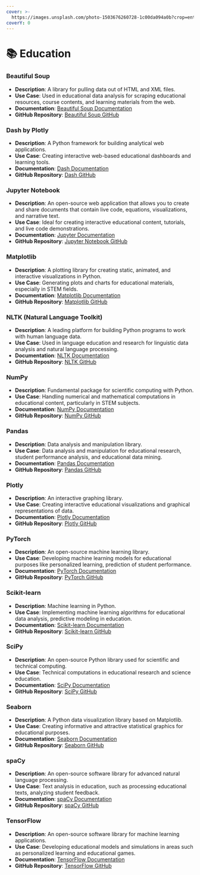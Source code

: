 ```yaml
---
cover: >-
  https://images.unsplash.com/photo-1503676260728-1c00da094a0b?crop=entropy&cs=srgb&fm=jpg&ixid=M3wxOTcwMjR8MHwxfHNlYXJjaHwyfHxFZHVjYXRpb258ZW58MHx8fHwxNzA2NjM2NjM3fDA&ixlib=rb-4.0.3&q=85
coverY: 0
---
```


# 📚 Education

### Beautiful Soup

* **Description**: A library for pulling data out of HTML and XML files.
* **Use Case**: Used in educational data analysis for scraping educational resources, course contents, and learning materials from the web.
* **Documentation**: [Beautiful Soup Documentation](https://www.crummy.com/software/BeautifulSoup/bs4/doc/)
* **GitHub Repository**: [Beautiful Soup GitHub](https://www.crummy.com/software/BeautifulSoup/)

### Dash by Plotly

* **Description**: A Python framework for building analytical web applications.
* **Use Case**: Creating interactive web-based educational dashboards and learning tools.
* **Documentation**: [Dash Documentation](https://plotly.com/dash/)
* **GitHub Repository**: [Dash GitHub](https://github.com/plotly/dash)

### Jupyter Notebook

* **Description**: An open-source web application that allows you to create and share documents that contain live code, equations, visualizations, and narrative text.
* **Use Case**: Ideal for creating interactive educational content, tutorials, and live code demonstrations.
* **Documentation**: [Jupyter Documentation](https://jupyter.org/)
* **GitHub Repository**: [Jupyter Notebook GitHub](https://github.com/jupyter/notebook)

### Matplotlib

* **Description**: A plotting library for creating static, animated, and interactive visualizations in Python.
* **Use Case**: Generating plots and charts for educational materials, especially in STEM fields.
* **Documentation**: [Matplotlib Documentation](https://matplotlib.org/)
* **GitHub Repository**: [Matplotlib GitHub](https://github.com/matplotlib/matplotlib)

### NLTK (Natural Language Toolkit)

* **Description**: A leading platform for building Python programs to work with human language data.
* **Use Case**: Used in language education and research for linguistic data analysis and natural language processing.
* **Documentation**: [NLTK Documentation](https://www.nltk.org/)
* **GitHub Repository**: [NLTK GitHub](https://github.com/nltk/nltk)

### NumPy

* **Description**: Fundamental package for scientific computing with Python.
* **Use Case**: Handling numerical and mathematical computations in educational content, particularly in STEM subjects.
* **Documentation**: [NumPy Documentation](https://numpy.org/doc/)
* **GitHub Repository**: [NumPy GitHub](https://github.com/numpy/numpy)

### Pandas

* **Description**: Data analysis and manipulation library.
* **Use Case**: Data analysis and manipulation for educational research, student performance analysis, and educational data mining.
* **Documentation**: [Pandas Documentation](https://pandas.pydata.org/)
* **GitHub Repository**: [Pandas GitHub](https://github.com/pandas-dev/pandas)

### Plotly

* **Description**: An interactive graphing library.
* **Use Case**: Creating interactive educational visualizations and graphical representations of data.
* **Documentation**: [Plotly Documentation](https://plotly.com/python/)
* **GitHub Repository**: [Plotly GitHub](https://github.com/plotly/plotly.py)

### PyTorch

* **Description**: An open-source machine learning library.
* **Use Case**: Developing machine learning models for educational purposes like personalized learning, prediction of student performance.
* **Documentation**: [PyTorch Documentation](https://pytorch.org/docs/stable/index.html)
* **GitHub Repository**: [PyTorch GitHub](https://github.com/pytorch/pytorch)

### Scikit-learn

* **Description**: Machine learning in Python.
* **Use Case**: Implementing machine learning algorithms for educational data analysis, predictive modeling in education.
* **Documentation**: [Scikit-learn Documentation](https://scikit-learn.org/stable/)
* **GitHub Repository**: [Scikit-learn GitHub](https://github.com/scikit-learn/scikit-learn)

### SciPy

* **Description**: An open-source Python library used for scientific and technical computing.
* **Use Case**: Technical computations in educational research and science education.
* **Documentation**: [SciPy Documentation](https://www.scipy.org/)
* **GitHub Repository**: [SciPy GitHub](https://github.com/scipy/scipy)

### Seaborn

* **Description**: A Python data visualization library based on Matplotlib.
* **Use Case**: Creating informative and attractive statistical graphics for educational purposes.
* **Documentation**: [Seaborn Documentation](https://seaborn.pydata.org/)
* **GitHub Repository**: [Seaborn GitHub](https://github.com/mwaskom/seaborn)

### spaCy

* **Description**: An open-source software library for advanced natural language processing.
* **Use Case**: Text analysis in education, such as processing educational texts, analyzing student feedback.
* **Documentation**: [spaCy Documentation](https://spacy.io/)
* **GitHub Repository**: [spaCy GitHub](https://github.com/explosion/spaCy)

### TensorFlow

* **Description**: An open-source software library for machine learning applications.
* **Use Case**: Developing educational models and simulations in areas such as personalized learning and educational games.
* **Documentation**: [TensorFlow Documentation](https://www.tensorflow.org/overview)
* **GitHub Repository**: [TensorFlow GitHub](https://github.com/tensorflow/tensorflow)

